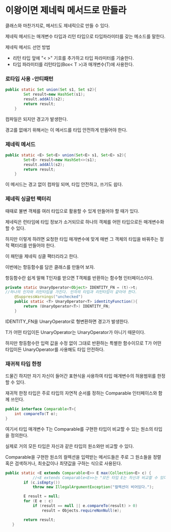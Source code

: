 # 이왕이면 제네릭 메서드로 만들라

클래스와 마찬가지로, 메서드도 제네릭으로 만들 수 있다.

제네릭 메서드는 매개변수 타입과 리턴 타입으로 타입파라미터를 갖는 메소드를 말한다.

제네릭 메서드 선언 방법

- 리턴 타입 앞에 "< >" 기호를 추가하고 타입 파라미터를 기술한다.
- 타입 파라미터를 리턴타입(Box< T >)과 매개변수(T)에 사용한다.



### 로타입 사용 -안티패턴

```java
public static Set union(Set s1, Set s2){
        Set result=new HashSet(s1);
        result.addAll(s2);
        return result;
    }
```

컴파일은 되지만 경고가 발생한다.

경고를 없애기 위해서는 이 메서드를 타입 안전하게 만들어야 한다.



### 제네릭 메서드

```java
public static <E> Set<E> union(Set<E> s1, Set<E> s2){
        Set<E> result=new HashSet<>(s1);
        result.addAll(s2);
        return result;
    }
```

이 메서드는 경고 없이 컴파일 되며, 타입 안전하고, 쓰기도 쉽다.	



### 제네릭 싱글턴 팩터리

때때로 불변 객체를 여러 타입으로 활용할 수 있게 만들어야 할 때가 있다.

제네릭은 런타임에 타입 정보가 소거되므로 하나의 객체를 어떤 타입으로든 매개변수화 할 수 있다.

하지만 이렇게 하려면 요청한 타입 매개변수에 맞게 매번 그 객체의 타입을 바꿔주는 정적 팩터리를 만들어야 한다.

이 패턴을 제네릭 싱클 팩터리라고 한다.

이번에는 항등함수를 담은 클래스를 만들어 보자.

항등함수란 쉽게 말해 T인자를 받으면 T객체를 반환하는 함수형 인터페이스이다.

```java
private static UnaryOperator<Object> IDENTITY_FN = (t)->t;
//하나의 인자와 리턴타입을 가진다. 인자의 타입과 리턴타입이 같아야 한다.
    @SuppressWarnings("unchecked")
    public static <T> UnaryOperator<T> identityFunction(){
        return (UnaryOperator<T>) IDENTITY_FN;
    }
```

IDENTITY_FN을 UnaryOperator<T>로 형변환하면 경고가 발생한다.

T가 어떤 타입이든 UnaryOperator<Object>는 UnaryOperator<T>가 아니기 때문이다.

하지만 항등함수란 입력 값을 수정 없이 그대로 반환하는 특별한 함수이므로 T가 어떤 타입이든 UnaryOperator<T>를 사용해도 타입 안전하다.



### 재귀적 타입 한정

드물긴 하지만 자기 자신이 들어간 표현식을 사용하여 타입 매개변수의 허용범위를 한정할 수 있다.

재귀적 한정 타입은 주로 타입의 자연적 순서를 정하는 Comparable 인터페이스와 함께 쓰인다.

```java
public interface Comparable<T>{
	int compareTo(T o);
}
```

여기서 타입 매개변수 T는 Comparable<T>를 구현한 타입이 비교할 수 있는 원소의 타입을 정의한다.

실제로 거의 모든 타입은 자신과 같은 타입의 원소와만 비교할 수 있다.

Comparable을 구현한 원소의 컬렉션을 입력받는 메서드들은 주로 그 원소들을 정렬 혹은 검색하거나, 최솟값이나 최댓값을 구하는 식으로 사용된다.

```java
public static <E extends Comparable<E>> E max(Collection<E> c) {
  			//<E extends Comparable<E>>는 "모든 타입 E는 자신과 비교할 수 있다"라고 읽을 수 있다.
        if (c.isEmpty())
            throw new IllegalArgumentException("컬렉션이 비어있다.");

        E result = null;
        for (E e : c)
            if (result == null || e.compareTo(result) > 0)
                result = Objects.requireNonNull(e);

        return result;
   }
```

























